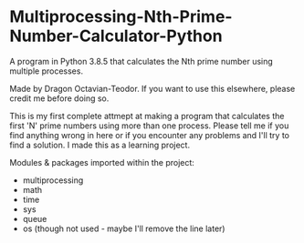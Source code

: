 # Multiprocessing-Nth-Prime-Number-Calculator-Python
A program in Python 3.8.5 that calculates the Nth prime number using multiple processes.

Made by Dragon Octavian-Teodor. If you want to use this elsewhere, please credit me before
doing so.
    
This is my first complete attmept at making a program that calculates
the first 'N' prime numbers using more than one process. Please tell me if
you find anything wrong in here or if you encounter any problems and I'll
try to find a solution. I made this as a learning project.

Modules & packages imported within the project:
- multiprocessing
- math
- time
- sys
- queue
- os (though not used - maybe I'll remove the line later)
